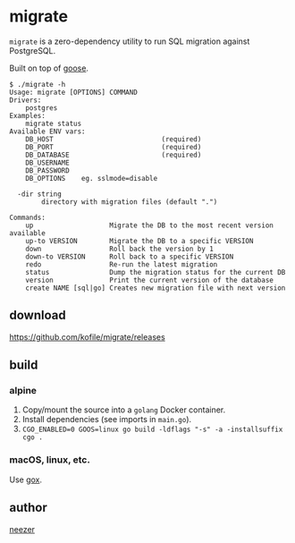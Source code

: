 # migrate

`migrate` is a zero-dependency utility to run SQL migration against PostgreSQL.

Built on top of [goose](https://github.com/pressly/goose).

```
$ ./migrate -h
Usage: migrate [OPTIONS] COMMAND
Drivers:
    postgres
Examples:
    migrate status
Available ENV vars:
    DB_HOST                           (required)
    DB_PORT                           (required)
    DB_DATABASE                       (required)
    DB_USERNAME
    DB_PASSWORD
    DB_OPTIONS    eg. sslmode=disable

  -dir string
        directory with migration files (default ".")

Commands:
    up                   Migrate the DB to the most recent version available
    up-to VERSION        Migrate the DB to a specific VERSION
    down                 Roll back the version by 1
    down-to VERSION      Roll back to a specific VERSION
    redo                 Re-run the latest migration
    status               Dump the migration status for the current DB
    version              Print the current version of the database
    create NAME [sql|go] Creates new migration file with next version
```

## download

https://github.com/kofile/migrate/releases

## build

### alpine

1. Copy/mount the source into a `golang` Docker container.
2. Install dependencies (see imports in `main.go`).
3. `CGO_ENABLED=0 GOOS=linux go build -ldflags "-s" -a -installsuffix cgo .`

### macOS, linux, etc.

Use [gox](https://github.com/mitchellh/gox).

## author

[neezer](https://github.com/neezer/)